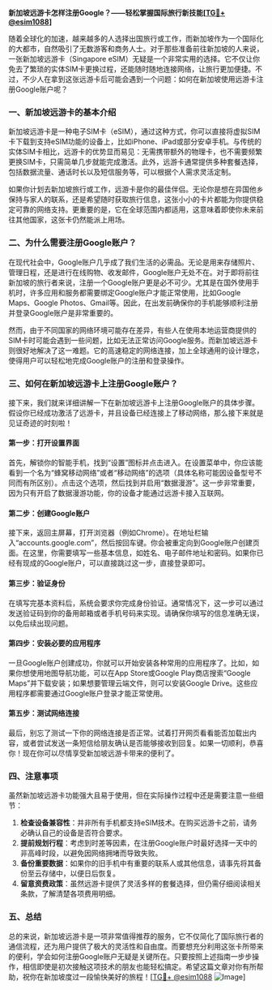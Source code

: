 **新加坡远游卡怎样注册Google？——轻松掌握国际旅行新技能[[TG💪+ @esim1088](https://t.me/s/esim1088)]**

随着全球化的加速，越来越多的人选择出国旅行或工作，而新加坡作为一个国际化的大都市，自然吸引了无数游客和商务人士。对于那些准备前往新加坡的人来说，一张新加坡远游卡（Singapore eSIM）无疑是一个非常实用的选择。它不仅让你免去了繁琐的实体SIM卡更换过程，还能随时随地连接网络，让旅行更加便捷。不过，不少人在拿到这张远游卡后可能会遇到一个问题：如何在新加坡使用远游卡注册Google账户呢？

### 一、新加坡远游卡的基本介绍

新加坡远游卡是一种电子SIM卡（eSIM），通过这种方式，你可以直接将虚拟SIM卡下载到支持eSIM功能的设备上，比如iPhone、iPad或部分安卓手机。与传统的实体SIM卡相比，远游卡的优势显而易见：无需携带额外的物理卡，也不需要频繁更换SIM卡，只需简单几步就能完成激活。此外，远游卡通常提供多种套餐选择，包括数据流量、通话时长以及短信服务等，可以根据个人需求灵活定制。

如果你计划去新加坡旅行或工作，远游卡是你的最佳伴侣。无论你是想在异国他乡保持与家人的联系，还是希望随时获取旅行信息，这张小小的卡片都能为你提供稳定可靠的网络支持。更重要的是，它在全球范围内都适用，这意味着即使你未来前往其他国家，这张卡仍然能派上用场。

### 二、为什么需要注册Google账户？

在现代社会中，Google账户几乎成了我们生活的必需品。无论是用来存储照片、管理日程，还是进行在线购物、收发邮件，Google账户无处不在。对于即将前往新加坡的旅行者来说，注册一个Google账户更是必不可少。尤其是在国外使用手机时，许多应用和服务都需要绑定Google账户才能正常使用，比如Google Maps、Google Photos、Gmail等。因此，在出发前确保你的手机能够顺利注册并登录Google账户是非常重要的。

然而，由于不同国家的网络环境可能存在差异，有些人在使用本地运营商提供的SIM卡时可能会遇到一些问题，比如无法正常访问Google服务。而新加坡远游卡则很好地解决了这一难题。它的高速稳定的网络连接，加上全球通用的设计理念，使得用户可以轻松地完成Google账户的注册和登录操作。

### 三、如何在新加坡远游卡上注册Google账户？

接下来，我们就来详细讲解一下在新加坡远游卡上注册Google账户的具体步骤。假设你已经成功激活了远游卡，并且设备已经连接上了移动网络，那么接下来就是见证奇迹的时刻啦！

#### 第一步：打开设置界面
首先，解锁你的智能手机，找到“设置”图标并点击进入。在设置菜单中，你应该能看到一个名为“蜂窝移动网络”或者“移动网络”的选项（具体名称可能因设备型号不同而有所区别）。点击这个选项，然后找到并启用“数据漫游”。这一步非常重要，因为只有开启了数据漫游功能，你的设备才能通过远游卡接入互联网。

#### 第二步：创建Google账户
接下来，返回主屏幕，打开浏览器（例如Chrome）。在地址栏输入“accounts.google.com”，然后按回车键。你会被重定向到Google账户创建页面。在这里，你需要填写一些基本信息，如姓名、电子邮件地址和密码。如果你已经有现成的Google账户，可以直接跳过这一步，直接登录即可。

#### 第三步：验证身份
在填写完基本资料后，系统会要求你完成身份验证。通常情况下，这一步可以通过发送验证码到你的备用邮箱或者手机号码来实现。请确保你填写的信息准确无误，以免后续出现问题。

#### 第四步：安装必要的应用程序
一旦Google账户创建成功，你就可以开始安装各种常用的应用程序了。比如，如果你想使用地图导航功能，可以在App Store或Google Play商店搜索“Google Maps”并下载安装；如果想要管理云端文件，则可以安装Google Drive。这些应用程序都需要通过Google账户登录才能正常使用。

#### 第五步：测试网络连接
最后，别忘了测试一下你的网络连接是否正常。试着打开网页看看能否加载出内容，或者尝试发送一条短信给朋友确认是否能够接收到回复。如果一切顺利，恭喜你！现在你可以尽情享受新加坡远游卡带来的便利了。

### 四、注意事项

虽然新加坡远游卡功能强大且易于使用，但在实际操作过程中还是需要注意一些细节：

1. **检查设备兼容性**：并非所有手机都支持eSIM技术。在购买远游卡之前，请务必确认自己的设备是否符合要求。
2. **提前规划行程**：考虑到时差等因素，在注册Google账户时最好选择一天中的非高峰时段，以避免因网络拥堵而导致失败。
3. **备份重要数据**：如果你的旧手机中有重要的联系人或其他信息，请事先将其备份至云存储中，以便日后恢复。
4. **留意资费政策**：虽然远游卡提供了灵活多样的套餐选择，但仍需仔细阅读相关条款，了解清楚各项费用明细。

### 五、总结

总的来说，新加坡远游卡是一项非常值得推荐的服务，它不仅简化了国际旅行者的通信流程，还为用户提供了极大的灵活性和自由度。而要想充分利用这张卡所带来的便利，学会如何注册Google账户无疑是关键所在。只要按照上述指南一步步操作，相信即使是初次接触这项技术的朋友也能轻松搞定。希望这篇文章对你有所帮助，祝你在新加坡度过一段愉快美好的旅程！[[TG💪+ @esim1088](https://t.me/s/esim1088) ![Image](https://i.postimg.cc/4NQfJmqS/Snipaste-2025-05-13-00-14-12.png)]